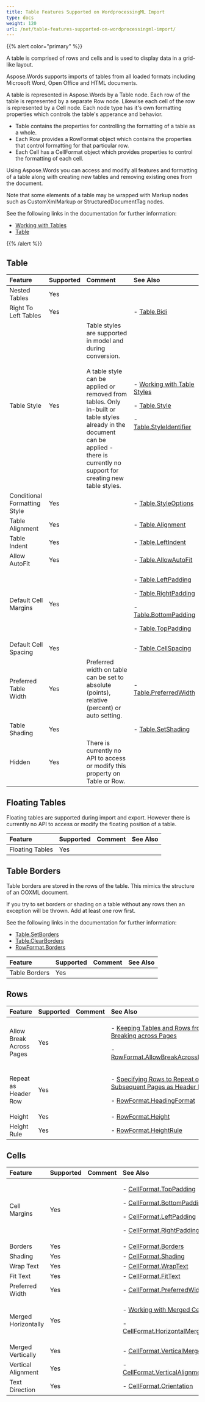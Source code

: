 ```yaml
---
title: Table Features Supported on WordprocessingML Import
type: docs
weight: 120
url: /net/table-features-supported-on-wordprocessingml-import/
---
```


{{% alert color="primary" %}} 

A table is comprised of rows and cells and is used to display data in a grid-like layout.

Aspose.Words supports imports of tables from all loaded formats including Microsoft Word, Open Office and HTML documents.

A table is represented in Aspose.Words by a Table node. Each row of the table is represented by a separate Row node. Likewise each cell of the row is represented by a Cell node. Each node type has it's own formatting properties which controls the table's apperance and behavior.

- Table contains the properties for controlling the formatting of a table as a whole.
- Each Row provides a RowFormat object which contains the properties that control formatting for that particular row.
- Each Cell has a CellFormat object which provides properties to control the formatting of each cell.

Using Aspose.Words you can access and modify all features and formatting of a table along with creating new tables and removing existing ones from the document.

Note that some elements of a table may be wrapped with Markup nodes such as CustomXmlMarkup or StructuredDocumentTag nodes.

See the following links in the documentation for further information:

- [Working with Tables](https://docs.aspose.com/words/net/working-with-tables/)
- [Table](http://www.aspose.com/api/net/words/aspose.words.tables/table)

{{% /alert %}} 
## **Table**

|**Feature**|**Supported**|**Comment**|**See Also**|
| :- | :- | :- | :- |
|Nested Tables |Yes | | |
|Right To Left Tables |Yes | |- [Table.Bidi](http://www.aspose.com/api/net/words/aspose.words.tables/table/properties/bidi)|
|Table Style |Yes |Table styles are supported in model and during conversion. <br><br>A table style can be applied or removed from tables. Only in-built or table styles already in the document can be applied - there is currently no support for creating new table styles. |<p>- [Working with Table Styles]() </p><p>- [Table.Style](http://www.aspose.com/api/net/words/aspose.words.tables/table/properties/style) </p><p>- [Table.StyleIdentifier](http://www.aspose.com/api/net/words/aspose.words.tables/table/properties/styleidentifier)</p>|
|Conditional Formatting Style |Yes | |- [Table.StyleOptions](http://www.aspose.com/api/net/words/aspose.words.tables/table/properties/styleoptions)|
|Table Alignment |Yes | |- [Table.Alignment](http://www.aspose.com/api/net/words/aspose.words.tables/table/properties/alignment)|
|Table Indent |Yes | |- [Table.LeftIndent](http://www.aspose.com/api/net/words/aspose.words.tables/table/properties/leftindent)|
|Allow AutoFit |Yes | |- [Table.AllowAutoFit](http://www.aspose.com/api/net/words/aspose.words.tables/table/properties/allowautofit)|
|Default Cell Margins |Yes | |<p>- [Table.LeftPadding](http://www.aspose.com/api/net/words/aspose.words.tables/table/properties/leftpadding) </p><p>- [Table.RightPadding](http://www.aspose.com/api/net/words/aspose.words.tables/table/properties/rightpadding) </p><p>- [Table.BottomPadding](http://www.aspose.com/api/net/words/aspose.words.tables/table/properties/bottompadding) </p><p>- [Table.TopPadding](http://www.aspose.com/api/net/words/aspose.words.tables/table/properties/toppadding)</p>|
|Default Cell Spacing |Yes | |- [Table.CellSpacing](http://www.aspose.com/api/net/words/aspose.words.tables/table/properties/cellspacing)|
|Preferred Table Width |Yes |Preferred width on table can be set to absolute (points), relative (percent) or auto setting. |- [Table.PreferredWidth](http://www.aspose.com/api/net/words/aspose.words.tables/table/properties/preferredwidth)|
|Table Shading |Yes | |- [Table.SetShading](http://www.aspose.com/api/net/words/aspose.words.tables/table/properties/setshading)|
|Hidden |Yes |There is currently no API to access or modify this property on Table or Row. | |
## **Floating Tables**
Floating tables are supported during import and export. However there is currently no API to access or modify the floating position of a table.

|**Feature**|**Supported**|**Comment**|**See Also**|
| :- | :- | :- | :- |
|Floating Tables |Yes | | |
## **Table Borders**
Table borders are stored in the rows of the table. This mimics the structure of an OOXML document.

If you try to set borders or shading on a table without any rows then an exception will be thrown. Add at least one row first.

See the following links in the documentation for further information:

- [Table.SetBorders](http://www.aspose.com/api/net/words/aspose.words.tables/table/properties/setborders)
- [Table.ClearBorders](http://www.aspose.com/api/net/words/aspose.words.tables/table/properties/clearborders)
- [RowFormat.Borders](https://apireference.aspose.com/words/net/aspose.words.tables/RowFormat/properties/borders)

|**Feature**|**Supported**|**Comment**|**See Also**|
| :- | :- | :- | :- |
|Table Borders |Yes | | |
## **Rows**

|**Feature**|**Supported**|**Comment**|**See Also**|
| :- | :- | :- | :- |
|Allow Break Across Pages |Yes | |<p>- [Keeping Tables and Rows from Breaking across Pages](https://docs-old.aspose.com/display/wordsnet/Working+with+Columns+and+Rows#WorkingwithColumnsandRows-KeepingTablesandRowsfromBreakingacrossPages) </p><p>- [RowFormat.AllowBreakAcrossPages](https://apireference.aspose.com/words/net/aspose.words.tables/RowFormat/properties/allowbreakacrosspages)</p>|
|Repeat as Header Row |Yes | |<p>- [Specifying Rows to Repeat on Subsequent Pages as Header Rows](https://docs-old.aspose.com/display/wordsnet/Working+with+Columns+and+Rows#WorkingwithColumnsandRows-SpecifyingRowstoRepeatonSubsequentPagesasHeaderRows) </p><p>- [RowFormat.HeadingFormat](https://apireference.aspose.com/words/net/aspose.words.tables/RowFormat/properties/headingformat)</p>|
|Height |Yes | |- [RowFormat.Height](https://apireference.aspose.com/words/net/aspose.words.tables/RowFormat/properties/height)|
|Height Rule |Yes | |- [RowFormat.HeightRule](https://apireference.aspose.com/words/net/aspose.words.tables/RowFormat/properties/heightrule)|
## **Cells**

|**Feature**|**Supported**|**Comment**|**See Also**|
| :- | :- | :- | :- |
|Cell Margins |Yes | |<p>- [CellFormat.TopPadding](https://apireference.aspose.com/words/net/aspose.words.tables/cellformat/properties/toppadding) </p><p>- [CellFormat.BottomPadding](https://apireference.aspose.com/words/net/aspose.words.tables/cellformat/properties/bottompadding) </p><p>- [CellFormat.LeftPadding](https://apireference.aspose.com/words/net/aspose.words.tables/cellformat/properties/leftpadding) </p><p>- [CellFormat.RightPadding](https://apireference.aspose.com/words/net/aspose.words.tables/cellformat/properties/rightpadding)</p>|
|Borders |Yes | |- [CellFormat.Borders](https://apireference.aspose.com/words/net/aspose.words.tables/cellformat/properties/borders)|
|Shading |Yes | |- [CellFormat.Shading](https://apireference.aspose.com/words/net/aspose.words.tables/cellformat/properties/shading)|
|Wrap Text |Yes | |- [CellFormat.WrapText](https://apireference.aspose.com/words/net/aspose.words.tables/cellformat/properties/wraptext)|
|Fit Text |Yes | |- [CellFormat.FitText](https://apireference.aspose.com/words/net/aspose.words.tables/cellformat/properties/fittext)|
|Preferred Width |Yes | |- [CellFormat.PreferredWidth](https://apireference.aspose.com/words/net/aspose.words.tables/cellformat/properties/preferredwidth)|
|Merged Horizontally |Yes | |<p>- [Working with Merged Cells]() </p><p>- [CellFormat.HorizontalMerge](https://apireference.aspose.com/words/net/aspose.words.tables/cellformat/properties/horizontalmerge)</p>|
|Merged Vertically |Yes | |- [CellFormat.VerticalMerge](https://apireference.aspose.com/words/net/aspose.words.tables/cellformat/properties/verticalmerge)|
|Vertical Alignment |Yes | |- [CellFormat.VerticalAlignment](https://apireference.aspose.com/words/net/aspose.words.tables/cellformat/properties/verticalalignment)|
|Text Direction |Yes | |- [CellFormat.Orientation](https://apireference.aspose.com/words/net/aspose.words.tables/cellformat/properties/orientation)|